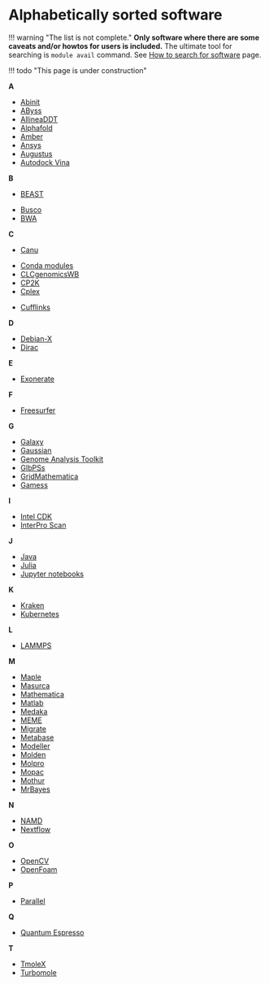 # Alphabetically sorted software

!!! warning "The list is not complete." 
    **Only software where there are some caveats and/or howtos for users is included.** The ultimate tool for searching is `module avail` command. See [How to search for software](/software/search-soft/) page.

!!! todo "This page is under construction"
    

**A**

- [Abinit](/software/sw-list/abinit)
- [AByss](/software/sw-list/abyss)
- [AllineaDDT](/software/sw-list/allinea-ddt)
- [Alphafold](/software/sw-list/alphafold)
- [Amber](/software/sw-list/amber)
- [Ansys](/software/sw-list/ansys)
- [Augustus](/software/sw-list/augustus)
- [Autodock Vina](/software/sw-list/autodock-vina)

**B**

- [BEAST](/software/sw-list/beast)
<!-- - [Blast](/software/sw-list/blast) -->
- [Busco](/software/sw-list/busco)
- [BWA](/software/sw-list/bwa)

**C**

- [Canu](/software/sw-list/canu)
<!-- - [Chipster](/software/sw-list/chipster) -->
- [Conda modules](/software/sw-list/conda-modules)
- [CLCgenomicsWB](/software/sw-list/clcbio-genomics-wb)
- [CP2K](/software/sw-list/cp2k)
- [Cplex](/software/sw-list/cplex)
<!-- - [Cuda](/software/sw-list/cuda) -->
- [Cufflinks](/software/sw-list/cufflinks)

**D**

- [Debian-X](/software/sw-list/debian-x)
- [Dirac](/software/sw-list/dirac)

**E**

- [Exonerate](/software/sw-list/exonerate)

**F**

- [Freesurfer](/software/sw-list/freesurfer)

**G**

- [Galaxy](/software/services/galaxy)
- [Gaussian](/software/sw-list/gaussian)
- [Genome Analysis Toolkit](/software/sw-list/gatk)
- [GIbPSs](/software/sw-list/gibpss)
- [GridMathematica](/software/sw-list/gridmathematica)
- [Gamess](/software/sw-list/gamess)

**I**

- [Intel CDK](/software/sw-list/intel)
- [InterPro Scan](/software/sw-list/interproscan)

**J**

- [Java](/software/sw-list/java)
- [Julia](/software/sw-list/julia)
- [Jupyter notebooks](/software/services/jupyter)


**K**

- [Kraken](/software/sw-list/kraken)
- [Kubernetes](/software/services/kubernetes)

**L**

- [LAMMPS](/software/sw-list/lammps)

**M**

- [Maple](/software/sw-list/maple)
- [Masurca](/software/sw-list/masurca)
- [Mathematica](/software/sw-list/wolfram-math)
- [Matlab](/software/sw-list/matlab)
- [Medaka](/software/sw-list/medaka)
- [MEME](/software/sw-list/meme)
- [Migrate](/software/sw-list/migrate)
- [Metabase](/software/sw-list/metabase)
- [Modeller](/software/sw-list/modeller)
- [Molden](/software/sw-list/molden)
- [Molpro](/software/sw-list/molpro)
- [Mopac](/software/sw-list/mopac)
- [Mothur](/software/sw-list/mothur)
- [MrBayes](/software/sw-list/mrbayes)

**N**

- [NAMD](/software/sw-list/namd)
- [Nextflow](/software/sw-list/nextflow)

**O**

- [OpenCV](/software/sw-list/opencv)
- [OpenFoam](/software/sw-list/openfoam)
<!-- Pre-select from wiki
- [OpenFst](https://wiki.metacentrum.cz/wiki/OpenFst)
- [OpenMolcas](https://wiki.metacentrum.cz/wiki/OpenMolcas)
- [OpenMS](https://wiki.metacentrum.cz/wiki/OpenMS)
- [OpenNebula](https://wiki.metacentrum.cz/wiki/OpenNebula_tools)
- [Orca](https://wiki.metacentrum.cz/wiki/Orca)
- [Owncloud](https://wiki.metacentrum.cz/wiki/Owncloud)
-->

**P**

- [Parallel](/software/sw-list/parallel)

**Q**

- [Quantum Espresso](/software/sw-list/quantum-espresso)

**T**

- [TmoleX](/software/sw-list/tmolex)
- [Turbomole](/software/sw-list/turbomole)
